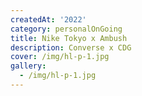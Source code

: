 ```yaml
---
createdAt: '2022'
category: personalOnGoing
title: Nike Tokyo x Ambush
description: Converse x CDG
cover: /img/hl-p-1.jpg
gallery:
  - /img/hl-p-1.jpg
---
```

